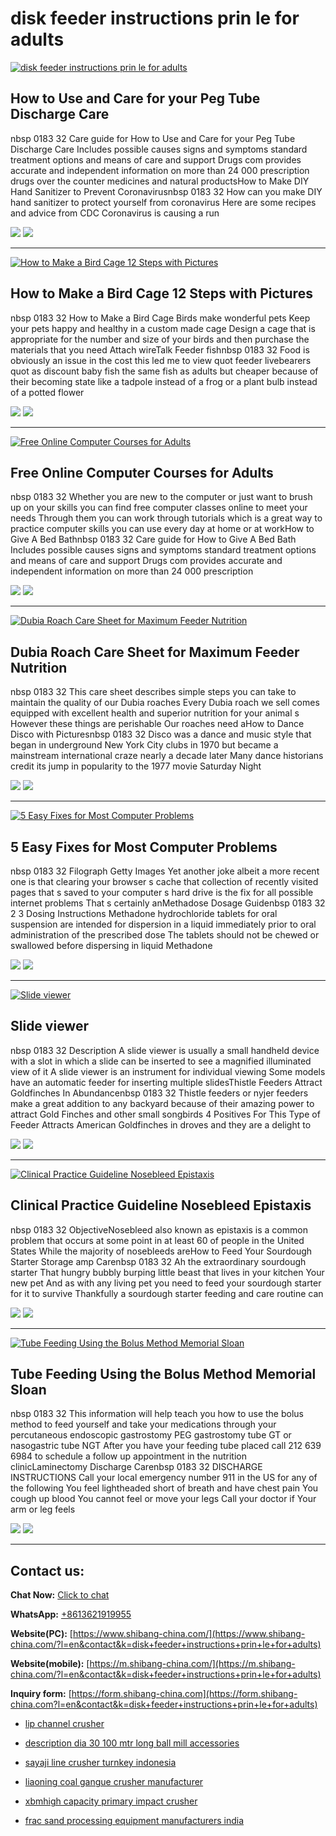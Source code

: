 # disk feeder instructions prin le for adults

<a href="https://swt.shibang-china.com/?l=en&img&k=disk+feeder+instructions+prin+le+for+adults" target="_blank">![disk feeder instructions prin le for adults](http://static.shibang-china.com/all-800x300/1012.jpg)</a>

## How to Use and Care for your Peg Tube Discharge Care
nbsp 0183 32 Care guide for How to Use and Care for your Peg Tube Discharge Care Includes possible causes signs and symptoms standard treatment options and means of care and support Drugs com provides accurate and independent information on more than 24 000 prescription drugs over the counter medicines and natural productsHow to Make DIY Hand Sanitizer to Prevent Coronavirusnbsp 0183 32 How can you make DIY hand sanitizer to protect yourself from coronavirus Here are some recipes and advice from CDC Coronavirus is causing a run


<a href="https://whatsapp.shibangsoft.com/WhatsApp.php" target="_blank" title="WhatsApp">![](http://static.shibang-china.com/icon/whatsapp.png)</a> <a href="https://swt.shibang-china.com/?l=en&icon&k=disk+feeder+instructions+prin+le+for+adults" target="_blank">![](http://static.shibang-china.com/icon/chat-en.png)</a>

---

<a href="https://swt.shibang-china.com/?l=en&img&k=disk+feeder+instructions+prin+le+for+adults" target="_blank">![How to Make a Bird Cage 12 Steps with Pictures](http://static.shibang-china.com/all-800x300/1408.jpg)</a>

## How to Make a Bird Cage 12 Steps with Pictures
nbsp 0183 32 How to Make a Bird Cage Birds make wonderful pets Keep your pets happy and healthy in a custom made cage Design a cage that is appropriate for the number and size of your birds and then purchase the materials that you need Attach wireTalk Feeder fishnbsp 0183 32 Food is obviously an issue in the cost this led me to view quot feeder livebearers quot as discount baby fish the same fish as adults but cheaper because of their becoming state like a tadpole instead of a frog or a plant bulb instead of a potted flower


<a href="https://whatsapp.shibangsoft.com/WhatsApp.php" target="_blank" title="WhatsApp">![](http://static.shibang-china.com/icon/whatsapp.png)</a> <a href="https://swt.shibang-china.com/?l=en&icon&k=disk+feeder+instructions+prin+le+for+adults" target="_blank">![](http://static.shibang-china.com/icon/chat-en.png)</a>

---

<a href="https://swt.shibang-china.com/?l=en&img&k=disk+feeder+instructions+prin+le+for+adults" target="_blank">![Free Online Computer Courses for Adults](http://static.shibang-china.com/all-800x300/195.jpg)</a>

## Free Online Computer Courses for Adults
nbsp 0183 32 Whether you are new to the computer or just want to brush up on your skills you can find free computer classes online to meet your needs Through them you can work through tutorials which is a great way to practice computer skills you can use every day at home or at workHow to Give A Bed Bathnbsp 0183 32 Care guide for How to Give A Bed Bath Includes possible causes signs and symptoms standard treatment options and means of care and support Drugs com provides accurate and independent information on more than 24 000 prescription


<a href="https://whatsapp.shibangsoft.com/WhatsApp.php" target="_blank" title="WhatsApp">![](http://static.shibang-china.com/icon/whatsapp.png)</a> <a href="https://swt.shibang-china.com/?l=en&icon&k=disk+feeder+instructions+prin+le+for+adults" target="_blank">![](http://static.shibang-china.com/icon/chat-en.png)</a>

---

<a href="https://swt.shibang-china.com/?l=en&img&k=disk+feeder+instructions+prin+le+for+adults" target="_blank">![Dubia Roach Care Sheet for Maximum Feeder Nutrition](http://static.shibang-china.com/all-800x300/221.jpg)</a>

## Dubia Roach Care Sheet for Maximum Feeder Nutrition
nbsp 0183 32 This care sheet describes simple steps you can take to maintain the quality of our Dubia roaches Every Dubia roach we sell comes equipped with excellent health and superior nutrition for your animal s However these things are perishable Our roaches need aHow to Dance Disco with Picturesnbsp 0183 32 Disco was a dance and music style that began in underground New York City clubs in 1970 but became a mainstream international craze nearly a decade later Many dance historians credit its jump in popularity to the 1977 movie Saturday Night


<a href="https://whatsapp.shibangsoft.com/WhatsApp.php" target="_blank" title="WhatsApp">![](http://static.shibang-china.com/icon/whatsapp.png)</a> <a href="https://swt.shibang-china.com/?l=en&icon&k=disk+feeder+instructions+prin+le+for+adults" target="_blank">![](http://static.shibang-china.com/icon/chat-en.png)</a>

---

<a href="https://swt.shibang-china.com/?l=en&img&k=disk+feeder+instructions+prin+le+for+adults" target="_blank">![5 Easy Fixes for Most Computer Problems](http://static.shibang-china.com/all-800x300/299.jpg)</a>

## 5 Easy Fixes for Most Computer Problems
nbsp 0183 32 Filograph Getty Images Yet another joke albeit a more recent one is that clearing your browser s cache that collection of recently visited pages that s saved to your computer s hard drive is the fix for all possible internet problems That s certainly anMethadose Dosage Guidenbsp 0183 32 2 3 Dosing Instructions Methadone hydrochloride tablets for oral suspension are intended for dispersion in a liquid immediately prior to oral administration of the prescribed dose The tablets should not be chewed or swallowed before dispersing in liquid Methadone


<a href="https://whatsapp.shibangsoft.com/WhatsApp.php" target="_blank" title="WhatsApp">![](http://static.shibang-china.com/icon/whatsapp.png)</a> <a href="https://swt.shibang-china.com/?l=en&icon&k=disk+feeder+instructions+prin+le+for+adults" target="_blank">![](http://static.shibang-china.com/icon/chat-en.png)</a>

---

<a href="https://swt.shibang-china.com/?l=en&img&k=disk+feeder+instructions+prin+le+for+adults" target="_blank">![Slide viewer](http://static.shibang-china.com/all-800x300/124.jpg)</a>

## Slide viewer
nbsp 0183 32 Description A slide viewer is usually a small handheld device with a slot in which a slide can be inserted to see a magnified illuminated view of it A slide viewer is an instrument for individual viewing Some models have an automatic feeder for inserting multiple slidesThistle Feeders Attract Goldfinches In Abundancenbsp 0183 32 Thistle feeders or nyjer feeders make a great addition to any backyard because of their amazing power to attract Gold Finches and other small songbirds 4 Positives For This Type of Feeder Attracts American Goldfinches in droves and they are a delight to


<a href="https://whatsapp.shibangsoft.com/WhatsApp.php" target="_blank" title="WhatsApp">![](http://static.shibang-china.com/icon/whatsapp.png)</a> <a href="https://swt.shibang-china.com/?l=en&icon&k=disk+feeder+instructions+prin+le+for+adults" target="_blank">![](http://static.shibang-china.com/icon/chat-en.png)</a>

---

<a href="https://swt.shibang-china.com/?l=en&img&k=disk+feeder+instructions+prin+le+for+adults" target="_blank">![Clinical Practice Guideline Nosebleed Epistaxis](http://static.shibang-china.com/all-800x300/182.jpg)</a>

## Clinical Practice Guideline Nosebleed Epistaxis
nbsp 0183 32 ObjectiveNosebleed also known as epistaxis is a common problem that occurs at some point in at least 60 of people in the United States While the majority of nosebleeds areHow to Feed Your Sourdough Starter Storage amp Carenbsp 0183 32 Ah the extraordinary sourdough starter That hungry bubbly burping little beast that lives in your kitchen Your new pet And as with any living pet you need to feed your sourdough starter for it to survive Thankfully a sourdough starter feeding and care routine can


<a href="https://whatsapp.shibangsoft.com/WhatsApp.php" target="_blank" title="WhatsApp">![](http://static.shibang-china.com/icon/whatsapp.png)</a> <a href="https://swt.shibang-china.com/?l=en&icon&k=disk+feeder+instructions+prin+le+for+adults" target="_blank">![](http://static.shibang-china.com/icon/chat-en.png)</a>

---

<a href="https://swt.shibang-china.com/?l=en&img&k=disk+feeder+instructions+prin+le+for+adults" target="_blank">![Tube Feeding Using the Bolus Method Memorial Sloan](http://static.shibang-china.com/all-800x300/1106.jpg)</a>

## Tube Feeding Using the Bolus Method Memorial Sloan
nbsp 0183 32 This information will help teach you how to use the bolus method to feed yourself and take your medications through your percutaneous endoscopic gastrostomy PEG gastrostomy tube GT or nasogastric tube NGT After you have your feeding tube placed call 212 639 6984 to schedule a follow up appointment in the nutrition clinicLaminectomy Discharge Carenbsp 0183 32 DISCHARGE INSTRUCTIONS Call your local emergency number 911 in the US for any of the following You feel lightheaded short of breath and have chest pain You cough up blood You cannot feel or move your legs Call your doctor if Your arm or leg feels


<a href="https://whatsapp.shibangsoft.com/WhatsApp.php" target="_blank" title="WhatsApp">![](http://static.shibang-china.com/icon/whatsapp.png)</a> <a href="https://swt.shibang-china.com/?l=en&icon&k=disk+feeder+instructions+prin+le+for+adults" target="_blank">![](http://static.shibang-china.com/icon/chat-en.png)</a>

---
## Contact us:

**Chat Now:** [Click to chat](https://swt.shibang-china.com?l=en&contact&k=disk+feeder+instructions+prin+le+for+adults)

**WhatsApp:**  [+8613621919955](https://whatsapp.shibangsoft.com/WhatsApp.php)

**Website(PC):** [https://www.shibang-china.com/](https://www.shibang-china.com/?l=en&contact&k=disk+feeder+instructions+prin+le+for+adults)

**Website(mobile):** [https://m.shibang-china.com/](https://m.shibang-china.com/?l=en&contact&k=disk+feeder+instructions+prin+le+for+adults)

**Inquiry form:** [https://form.shibang-china.com](https://form.shibang-china.com?l=en&contact&k=disk+feeder+instructions+prin+le+for+adults)

* [lip channel crusher](../169/lip%20channel%20crusher.md)

* [description dia 30 100 mtr long ball mill accessories](../169/description%20dia%2030%20100%20mtr%20long%20ball%20mill%20accessories.md)

* [sayaji line crusher turnkey indonesia](../167/sayaji%20line%20crusher%20turnkey%20indonesia.md)

* [liaoning coal gangue crusher manufacturer](../162/liaoning%20coal%20gangue%20crusher%20manufacturer.md)

* [xbmhigh capacity primary impact crusher](../170/xbmhigh%20capacity%20primary%20impact%20crusher.md)

* [frac sand processing equipment manufacturers india](../169/frac%20sand%20processing%20equipment%20manufacturers%20india.md)